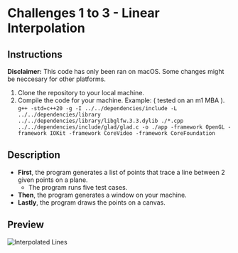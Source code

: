 # Challenges 1 to 3 - Linear Interpolation

## Instructions

**Disclaimer:** This code has only been ran on macOS. Some changes might be neccesary for other platforms.

1. Clone the repository to your local machine.
2. Compile the code for your machine. Example: ( tested on an m1 MBA ).
 ```g++ -std=c++20 -g -I ../../dependencies/include -L ../../dependencies/library ../../dependencies/library/libglfw.3.3.dylib ./*.cpp ../../dependencies/include/glad/glad.c -o ./app -framework OpenGL -framework IOKit -framework CoreVideo -framework CoreFoundation```

## Description

- **First**, the program generates a list of points that trace a line between 2 given points on a plane.
    - The program runs five test cases.
- **Then**, the program generates a window on your machine.
- **Lastly**, the program draws the points on a canvas.

## Preview

![Interpolated Lines](./images/preview.png)